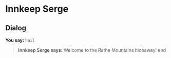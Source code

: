 # Innkeep Serge


## Dialog

**You say:** `hail`



>**Innkeep Serge says:** Welcome to the Rathe Mountains hideaway!
end





